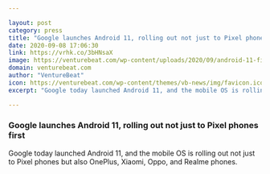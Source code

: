 ```yaml
---

layout: post
category: press
title: "Google launches Android 11, rolling out not just to Pixel phones first"
date: 2020-09-08 17:06:30
link: https://vrhk.co/3bHNsaX
image: https://venturebeat.com/wp-content/uploads/2020/09/android-11-final.png?w=1200&strip=all
domain: venturebeat.com
author: "VentureBeat"
icon: https://venturebeat.com/wp-content/themes/vb-news/img/favicon.ico
excerpt: "Google today launched Android 11, and the mobile OS is rolling out not just to Pixel phones but also OnePlus, Xiaomi, Oppo, and Realme phones."

---
```


### Google launches Android 11, rolling out not just to Pixel phones first

Google today launched Android 11, and the mobile OS is rolling out not just to Pixel phones but also OnePlus, Xiaomi, Oppo, and Realme phones.